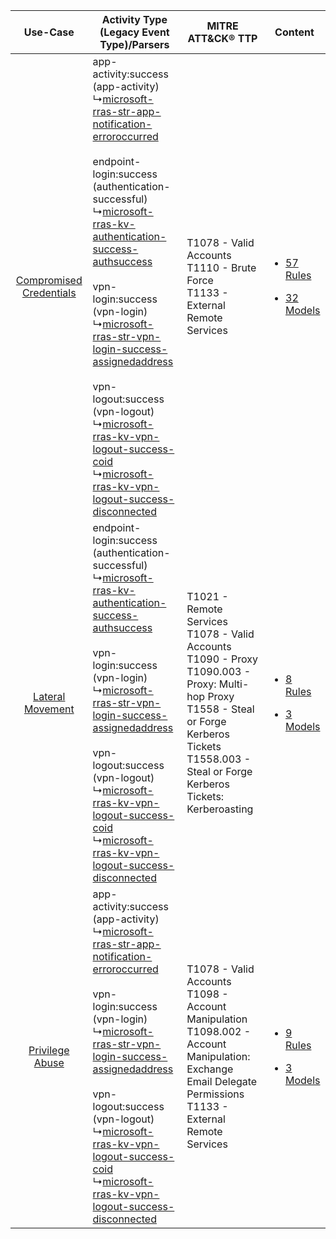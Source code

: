 |    Use-Case    | Activity Type (Legacy Event Type)/Parsers    | MITRE ATT&CK® TTP    | Content    |
|:----:| ---- | ---- | ---- |
| [Compromised Credentials](../../../UseCases/uc_compromised_credentials.md) |  app-activity:success (app-activity)<br> ↳[microsoft-rras-str-app-notification-erroroccurred](Ps/pC_microsoftrrasstrappnotificationerroroccurred.md)<br><br> endpoint-login:success (authentication-successful)<br> ↳[microsoft-rras-kv-authentication-success-authsuccess](Ps/pC_microsoftrraskvauthenticationsuccessauthsuccess.md)<br><br> vpn-login:success (vpn-login)<br> ↳[microsoft-rras-str-vpn-login-success-assignedaddress](Ps/pC_microsoftrrasstrvpnloginsuccessassignedaddress.md)<br><br> vpn-logout:success (vpn-logout)<br> ↳[microsoft-rras-kv-vpn-logout-success-coid](Ps/pC_microsoftrraskvvpnlogoutsuccesscoid.md)<br> ↳[microsoft-rras-kv-vpn-logout-success-disconnected](Ps/pC_microsoftrraskvvpnlogoutsuccessdisconnected.md)<br> | T1078 - Valid Accounts<br>T1110 - Brute Force<br>T1133 - External Remote Services<br>    | [<ul><li>57 Rules</li></ul><ul><li>32 Models</li></ul>](RM/r_m_microsoft_microsoft_rras_Compromised_Credentials.md) |
|        [Lateral Movement](../../../UseCases/uc_lateral_movement.md)        |  endpoint-login:success (authentication-successful)<br> ↳[microsoft-rras-kv-authentication-success-authsuccess](Ps/pC_microsoftrraskvauthenticationsuccessauthsuccess.md)<br><br> vpn-login:success (vpn-login)<br> ↳[microsoft-rras-str-vpn-login-success-assignedaddress](Ps/pC_microsoftrrasstrvpnloginsuccessassignedaddress.md)<br><br> vpn-logout:success (vpn-logout)<br> ↳[microsoft-rras-kv-vpn-logout-success-coid](Ps/pC_microsoftrraskvvpnlogoutsuccesscoid.md)<br> ↳[microsoft-rras-kv-vpn-logout-success-disconnected](Ps/pC_microsoftrraskvvpnlogoutsuccessdisconnected.md)<br>    | T1021 - Remote Services<br>T1078 - Valid Accounts<br>T1090 - Proxy<br>T1090.003 - Proxy: Multi-hop Proxy<br>T1558 - Steal or Forge Kerberos Tickets<br>T1558.003 - Steal or Forge Kerberos Tickets: Kerberoasting<br> | [<ul><li>8 Rules</li></ul><ul><li>3 Models</li></ul>](RM/r_m_microsoft_microsoft_rras_Lateral_Movement.md)          |
|         [Privilege Abuse](../../../UseCases/uc_privilege_abuse.md)         |  app-activity:success (app-activity)<br> ↳[microsoft-rras-str-app-notification-erroroccurred](Ps/pC_microsoftrrasstrappnotificationerroroccurred.md)<br><br> vpn-login:success (vpn-login)<br> ↳[microsoft-rras-str-vpn-login-success-assignedaddress](Ps/pC_microsoftrrasstrvpnloginsuccessassignedaddress.md)<br><br> vpn-logout:success (vpn-logout)<br> ↳[microsoft-rras-kv-vpn-logout-success-coid](Ps/pC_microsoftrraskvvpnlogoutsuccesscoid.md)<br> ↳[microsoft-rras-kv-vpn-logout-success-disconnected](Ps/pC_microsoftrraskvvpnlogoutsuccessdisconnected.md)<br>    | T1078 - Valid Accounts<br>T1098 - Account Manipulation<br>T1098.002 - Account Manipulation: Exchange Email Delegate Permissions<br>T1133 - External Remote Services<br>    | [<ul><li>9 Rules</li></ul><ul><li>3 Models</li></ul>](RM/r_m_microsoft_microsoft_rras_Privilege_Abuse.md)    |